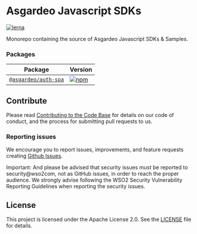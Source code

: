 # Asgardeo Javascript SDKs

[![lerna](https://img.shields.io/badge/maintained%20with-lerna-cc00ff.svg)](https://lerna.js.org)

Monorepo containing the source of Asgardeo Javascript SDKs & Samples.

### Packages

| Package | Version |
|--------|-------|
| [`@asgardeo/auth-spa`](/packages/oidc-js) | [![npm](https://img.shields.io/npm/v/@asgardeo/auth-spa.svg?maxAge=3600)](https://www.npmjs.com/package/@asgardeo/auth-spa) |

## Contribute

Please read [Contributing to the Code Base](http://wso2.github.io/) for details on our code of conduct, and the process for submitting pull requests to us.

### Reporting issues

We encourage you to report issues, improvements, and feature requests creating [Github Issues](https://github.com/asgardeo/asgardeo-js-oidc-sdk/issues).

Important: And please be advised that security issues must be reported to security@wso2com, not as GitHub issues, in order to reach the proper audience. We strongly advise following the WSO2 Security Vulnerability Reporting Guidelines when reporting the security issues.

## License

This project is licensed under the Apache License 2.0. See the [LICENSE](LICENSE) file for details.
